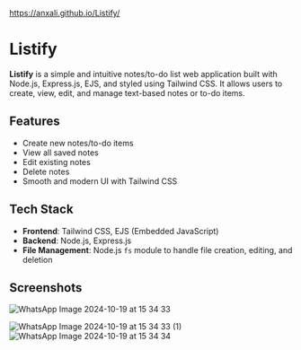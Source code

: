 https://anxali.github.io/Listify/

# Listify 

**Listify** is a simple and intuitive notes/to-do list web application built with Node.js, Express.js, EJS, and styled using Tailwind CSS. It allows users to create, view, edit, and manage text-based notes or to-do items.

## Features

- Create new notes/to-do items
- View all saved notes
- Edit existing notes
- Delete notes
- Smooth and modern UI with Tailwind CSS

## Tech Stack

- **Frontend**: Tailwind CSS, EJS (Embedded JavaScript)
- **Backend**: Node.js, Express.js
- **File Management**: Node.js `fs` module to handle file creation, editing, and deletion

## Screenshots

![WhatsApp Image 2024-10-19 at 15 34 33](https://github.com/user-attachments/assets/46b55f77-d8a6-41e9-96d6-79c1261a9258)

![WhatsApp Image 2024-10-19 at 15 34 33 (1)](https://github.com/user-attachments/assets/cca8f5d3-44fa-454f-a8ea-9454d0c25988)
![WhatsApp Image 2024-10-19 at 15 34 34](https://github.com/user-attachments/assets/5c450a64-0ddf-4664-ba42-161430878137)
